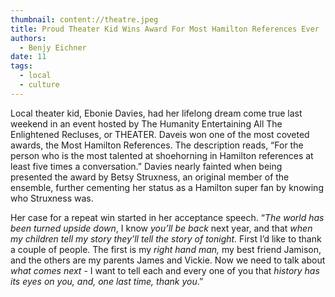 ```yaml
---
thumbnail: content://theatre.jpeg
title: Proud Theater Kid Wins Award For Most Hamilton References Ever
authors:
  - Benjy Eichner
date: 11
tags:
  - local
  - culture
---
```


Local theater kid, Ebonie Davies, had her lifelong dream come true last weekend in an event hosted by The Humanity Entertaining All The Enlightened Recluses, or THEATER. Daveis won one of the most coveted awards, the Most Hamilton References. The description reads, “For the person who is the most talented at shoehorning in Hamilton references at least five times a conversation.” Davies nearly fainted when being presented the award by Betsy Struxness, an original member of the ensemble, further cementing her status as a Hamilton super fan by knowing who Struxness was.

Her case for a repeat win started in her acceptance speech. “*The world has been turned upside down*, I know *you’ll be back* next year, and that *when my children tell my story they’ll tell the story of tonight.* First I’d like to thank a couple of people. The first is my *right hand man,* my best friend Jamison, and the others are my parents James and Vickie. Now we need to talk about *what comes next* - I want to tell each and every one of you that *history has its eyes on you, and, one last time, thank you*.”


